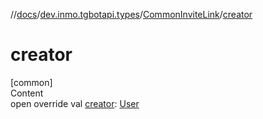 //[docs](../../../index.md)/[dev.inmo.tgbotapi.types](../index.md)/[CommonInviteLink](index.md)/[creator](creator.md)



# creator  
[common]  
Content  
open override val [creator](creator.md): [User](../-user/index.md)  



